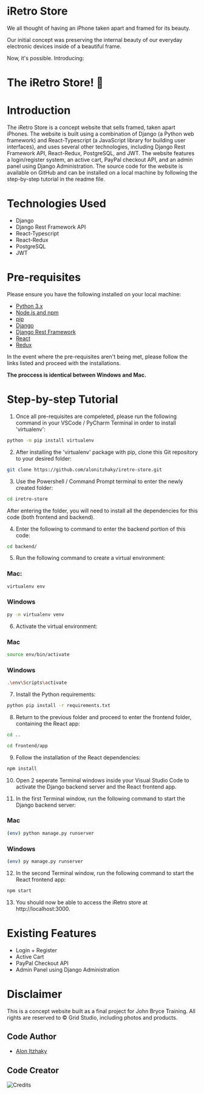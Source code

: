 <!-- Put photo of store. -->
<!-- ![Logo]()  --> 

# iRetro Store

We all thought of having an iPhone taken apart and framed for its beauty.

Our initial concept was preserving the internal beauty of our everyday electronic devices inside of a beautiful frame. 

Now, it's possible. Introducing:

<h1>The iRetro Store! 🍎</h1>

# Introduction
The iRetro Store is a concept website that sells framed, taken apart iPhones. The website is built using a combination of Django (a Python web framework) and React-Typescript (a JavaScript library for building user interfaces), and uses several other technologies, including Django Rest Framework API, React-Redux, PostgreSQL, and JWT. The website features a login/register system, an active cart, PayPal checkout API, and an admin panel using Django Administration. The source code for the website is available on GitHub and can be installed on a local machine by following the step-by-step tutorial in the readme file. 

# Technologies Used
- Django
- Django Rest Framework API
- React-Typescript
- React-Redux
- PostgreSQL
- JWT

# Pre-requisites
Please ensure you have the following installed on your local machine: 
- [Python 3.x](https://www.python.org/downloads/)
- [Node.js and npm](https://docs.npmjs.com/downloading-and-installing-node-js-and-npm)
- [pip](https://www.geeksforgeeks.org/how-to-install-pip-on-windows/)
- [Django](https://docs.djangoproject.com/en/4.1/topics/install/)
- [Django Rest Framework](https://www.django-rest-framework.org/#installation)
- [React](https://reactjs.org/docs/create-a-new-react-app.html)
- [Redux](https://redux.js.org/introduction/installation#create-a-react-redux-app)

In the event where the pre-requisites aren't being met, please follow the links listed and proceed with the installations. 

**The proccess is identical between Windows and Mac.**

# Step-by-step Tutorial

1. Once all pre-requisites are compeleted, please run the following command in your VSCode / PyCharm Terminal in order to install 'virtualenv': 
```bash
python -m pip install virtualenv
```

2. After installing the 'virtualenv' package with pip, clone this Git repository to your desired folder: 
```bash
git clone https://github.com/alonitzhaky/iretro-store.git
```

3. Use the Powershell / Command Prompt terminal to enter the newly created folder: 
```bash
cd iretro-store
```

After entering the folder, you will need to install all the dependencies for this code (both frontend and backend). 

4. Enter the following to command to enter the backend portion of this code:
```bash
cd backend/
```

5. Run the following command to create a virtual environment:
### Mac: 
```bash
virtualenv env
```

### Windows
```bash
py -m virtualenv venv
```

6. Activate the virtual environment:
### Mac
```bash
source env/bin/activate
```
### Windows
```bash
.\env\Scripts\activate
```

7. Install the Python requirements: 
```bash
python pip install -r requirements.txt
```

8. Return to the previous folder and proceed to enter the frontend folder, containing the React app: 
```bash
cd ..
```

```bash
cd frontend/app
```

9. Follow the installation of the React dependencies: 
```bash
npm install
```
10. Open 2 seperate Terminal windows inside your Visual Studio Code to activate the Django backend server and the React frontend app. 

11. In the first Terminal window, run the following command to start the Django backend server: 

### Mac
```bash
(env) python manage.py runserver
```

### Windows
```bash
(env) py manage.py runserver
```

12. In the second Terminal window, run the following command to start the React frontend app: 
```bash
npm start
```

13. You should now be able to access the iRetro store at http://localhost:3000.

# Existing Features
- Login + Register
- Active Cart
- PayPal Checkout API
- Admin Panel using Django Administration

# Disclaimer
This is a concept website built as a final project for John Bryce Training. All rights are reserved to © Grid Studio, including photos and products. 

## Code Author

- [Alon Itzhaky](https:/www.linkedin.com/alonitzhaky)

## Code Creator

![Credits](https://img.shields.io/badge/Creator-Alon%20Itzhaky-informational)


